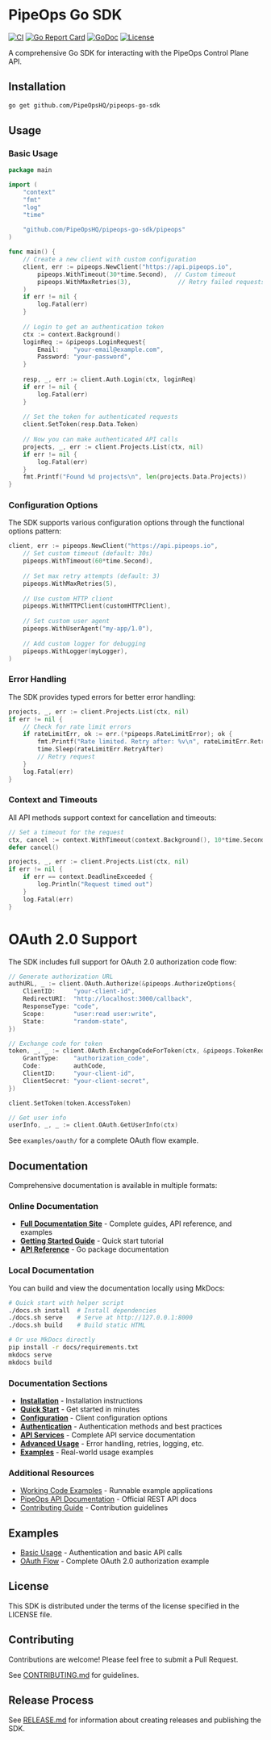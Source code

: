 # PipeOps Go SDK

[![CI](https://github.com/PipeOpsHQ/pipeops-go-sdk/workflows/CI/badge.svg)](https://github.com/PipeOpsHQ/pipeops-go-sdk/actions/workflows/ci.yml)
[![Go Report Card](https://goreportcard.com/badge/github.com/PipeOpsHQ/pipeops-go-sdk)](https://goreportcard.com/report/github.com/PipeOpsHQ/pipeops-go-sdk)
[![GoDoc](https://godoc.org/github.com/PipeOpsHQ/pipeops-go-sdk?status.svg)](https://godoc.org/github.com/PipeOpsHQ/pipeops-go-sdk/pipeops)
[![License](https://img.shields.io/github/license/PipeOpsHQ/pipeops-go-sdk)](LICENSE)

A comprehensive Go SDK for interacting with the PipeOps Control Plane API.


## Installation

```bash
go get github.com/PipeOpsHQ/pipeops-go-sdk
```

## Usage

### Basic Usage

```go
package main

import (
    "context"
    "fmt"
    "log"
    "time"
    
    "github.com/PipeOpsHQ/pipeops-go-sdk/pipeops"
)

func main() {
    // Create a new client with custom configuration
    client, err := pipeops.NewClient("https://api.pipeops.io",
        pipeops.WithTimeout(30*time.Second),  // Custom timeout
        pipeops.WithMaxRetries(3),             // Retry failed requests up to 3 times
    )
    if err != nil {
        log.Fatal(err)
    }
    
    // Login to get an authentication token
    ctx := context.Background()
    loginReq := &pipeops.LoginRequest{
        Email:    "your-email@example.com",
        Password: "your-password",
    }
    
    resp, _, err := client.Auth.Login(ctx, loginReq)
    if err != nil {
        log.Fatal(err)
    }
    
    // Set the token for authenticated requests
    client.SetToken(resp.Data.Token)
    
    // Now you can make authenticated API calls
    projects, _, err := client.Projects.List(ctx, nil)
    if err != nil {
        log.Fatal(err)
    }
    fmt.Printf("Found %d projects\n", len(projects.Data.Projects))
}
```

### Configuration Options

The SDK supports various configuration options through the functional options pattern:

```go
client, err := pipeops.NewClient("https://api.pipeops.io",
    // Set custom timeout (default: 30s)
    pipeops.WithTimeout(60*time.Second),
    
    // Set max retry attempts (default: 3)
    pipeops.WithMaxRetries(5),
    
    // Use custom HTTP client
    pipeops.WithHTTPClient(customHTTPClient),
    
    // Set custom user agent
    pipeops.WithUserAgent("my-app/1.0"),
    
    // Add custom logger for debugging
    pipeops.WithLogger(myLogger),
)
```

### Error Handling

The SDK provides typed errors for better error handling:

```go
projects, _, err := client.Projects.List(ctx, nil)
if err != nil {
    // Check for rate limit errors
    if rateLimitErr, ok := err.(*pipeops.RateLimitError); ok {
        fmt.Printf("Rate limited. Retry after: %v\n", rateLimitErr.RetryAfter)
        time.Sleep(rateLimitErr.RetryAfter)
        // Retry request
    }
    log.Fatal(err)
}
```

### Context and Timeouts

All API methods support context for cancellation and timeouts:

```go
// Set a timeout for the request
ctx, cancel := context.WithTimeout(context.Background(), 10*time.Second)
defer cancel()

projects, _, err := client.Projects.List(ctx, nil)
if err != nil {
    if err == context.DeadlineExceeded {
        log.Println("Request timed out")
    }
    log.Fatal(err)
}
```

# OAuth 2.0 Support

The SDK includes full support for OAuth 2.0 authorization code flow:

```go
// Generate authorization URL
authURL, _ := client.OAuth.Authorize(&pipeops.AuthorizeOptions{
    ClientID:     "your-client-id",
    RedirectURI:  "http://localhost:3000/callback",
    ResponseType: "code",
    Scope:        "user:read user:write",
    State:        "random-state",
})

// Exchange code for token
token, _, _ := client.OAuth.ExchangeCodeForToken(ctx, &pipeops.TokenRequest{
    GrantType:    "authorization_code",
    Code:         authCode,
    ClientID:     "your-client-id",
    ClientSecret: "your-client-secret",
})

client.SetToken(token.AccessToken)

// Get user info
userInfo, _, _ := client.OAuth.GetUserInfo(ctx)
```

See `examples/oauth/` for a complete OAuth flow example.

## Documentation

Comprehensive documentation is available in multiple formats:

### Online Documentation
- **[Full Documentation Site](https://pipeops-go-sdk.readthedocs.io/)** - Complete guides, API reference, and examples
- **[Getting Started Guide](docs/getting-started/quickstart.md)** - Quick start tutorial
- **[API Reference](https://godoc.org/github.com/PipeOpsHQ/pipeops-go-sdk/pipeops)** - Go package documentation

### Local Documentation
You can build and view the documentation locally using MkDocs:

```bash
# Quick start with helper script
./docs.sh install  # Install dependencies
./docs.sh serve    # Serve at http://127.0.0.1:8000
./docs.sh build    # Build static HTML

# Or use MkDocs directly
pip install -r docs/requirements.txt
mkdocs serve
mkdocs build
```

### Documentation Sections
- **[Installation](docs/getting-started/installation.md)** - Installation instructions
- **[Quick Start](docs/getting-started/quickstart.md)** - Get started in minutes
- **[Configuration](docs/getting-started/configuration.md)** - Client configuration options
- **[Authentication](docs/authentication/overview.md)** - Authentication methods and best practices
- **[API Services](docs/api-services/overview.md)** - Complete API service documentation
- **[Advanced Usage](docs/advanced/error-handling.md)** - Error handling, retries, logging, etc.
- **[Examples](docs/examples/complete-examples.md)** - Real-world usage examples

### Additional Resources
- [Working Code Examples](examples/) - Runnable example applications
- [PipeOps API Documentation](https://api.pipeops.io/docs) - Official REST API docs
- [Contributing Guide](CONTRIBUTING.md) - Contribution guidelines

## Examples

- [Basic Usage](examples/basic/) - Authentication and basic API calls
- [OAuth Flow](examples/oauth/) - Complete OAuth 2.0 authorization example

## License

This SDK is distributed under the terms of the license specified in the LICENSE file.

## Contributing

Contributions are welcome! Please feel free to submit a Pull Request.

See [CONTRIBUTING.md](CONTRIBUTING.md) for guidelines.

## Release Process

See [RELEASE.md](RELEASE.md) for information about creating releases and publishing the SDK.
